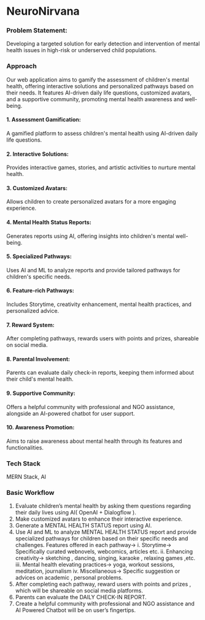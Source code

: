 # NeuroNirvana
### Problem Statement:  
Developing a targeted solution for early detection and intervention of mental health issues in high-risk or underserved child populations.
### Approach
Our web application aims to gamify the assessment of children's mental health, offering interactive solutions and personalized pathways based on their needs. It features AI-driven daily life questions, customized avatars, and a supportive community, promoting mental health awareness and well-being.

#### 1. Assessment Gamification:
A gamified platform to assess children's mental health using AI-driven daily life questions.
#### 2. Interactive Solutions:
Provides interactive games, stories, and artistic activities to nurture mental health.
#### 3. Customized Avatars:
Allows children to create personalized avatars for a more engaging experience.
#### 4. Mental Health Status Reports:
Generates reports using AI, offering insights into children's mental well-being.
#### 5. Specialized Pathways:
Uses AI and ML to analyze reports and provide tailored pathways for children's specific needs.
#### 6. Feature-rich Pathways:
Includes Storytime, creativity enhancement, mental health practices, and personalized advice.
#### 7. Reward System:
After completing pathways, rewards users with points and prizes, shareable on social media.
#### 8. Parental Involvement:
Parents can evaluate daily check-in reports, keeping them informed about their child's mental health.
#### 9. Supportive Community:
Offers a helpful community with professional and NGO assistance, alongside an AI-powered chatbot for user support.
#### 10. Awareness Promotion:
Aims to raise awareness about mental health through its features and functionalities.
### Tech Stack
MERN Stack, AI
### Basic Workflow
1. Evaluate children’s mental health by asking them questions regarding their daily lives using AI( OpenAI + Dialogflow ).
2. Make customized avatars to enhance their interactive experience.
3. Generate a MENTAL HEALTH STATUS report using AI.
4. Use AI and ML to analyze MENTAL HEALTH STATUS report and provide specialized pathways for children based on their specific needs and challenges. Features offered in each pathway→
 i. Storytime→ Specifically curated webnovels, webcomics, articles etc.
 ii. Enhancing creativity→ sketching , dancing, singing, karaoke , relaxing games ,etc.
 iii. Mental health elevating practices→ yoga, workout sessions, meditation,      journalism
 iv. Miscellaneous→ Specific suggestion or advices on academic , personal problems.
5. After completing each pathway, reward users with points and prizes , which will be shareable on social media platforms.
6. Parents can evaluate the DAILY CHECK-IN REPORT.
7. Create a helpful community with professional and NGO assistance and AI Powered Chatbot will be on user’s fingertips.
